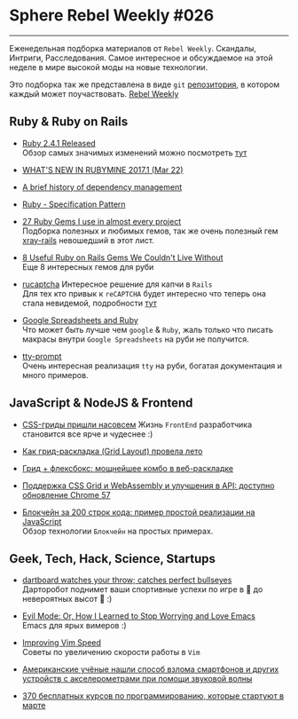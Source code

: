 # Sphere Rebel Weekly #026
----

Еженедельная подборка материалов от `Rebel Weekly`. Скандалы, Интриги, Расследования.
Самое интересное и обсуждаемое на этой неделе в мире высокой моды на новые технологии.

Это подборка так же представлена в виде `git` [репозитория](https://github.com/SphereSoftware/weekly), в котором каждый может
поучаствовать. [Rebel Weekly](https://github.com/SphereSoftware/weekly)

## Ruby & Ruby on Rails

* [Ruby 2.4.1 Released](https://www.ruby-lang.org/en/news/2017/03/22/ruby-2-4-1-released/)<br />
Обзор самых значимых изменений можно посмотреть [тут](https://medium.com/rubyinside/ruby-2-4-1-released-whats-changed-fa83346c93f3#.igakgli9p)

* [WHAT'S NEW IN RUBYMINE 2017.1 (Mar 22)](https://www.jetbrains.com/ruby/whatsnew/)

* [A brief history of dependency management](https://depfu.io/blog/2017/03/22/a-brief-history-of-dependency-management)

* [Ruby - Specification Pattern](http://rubyblog.pro/2017/03/specification-pattern-example)

* [27 Ruby Gems I use in almost every project](https://hackernoon.com/27-gems-i-use-in-almost-every-project-832986551df8#.gpmam0hep)<br />
Подборка полезных и любимых гемов, так же очень полезный гем [xray-rails](https://github.com/brentd/xray-rails) невошедший в этот лист.

* [8 Useful Ruby on Rails Gems We Couldn't Live Without](http://blog.planetargon.com/entries/8-useful-ruby-on-rails-gems-we-couldnt-live-without)<br/>
Еще 8 интересных гемов для руби

* [rucaptcha](https://github.com/huacnlee/rucaptcha) Интересное решение для капчи в `Rails`<br />
Для тех кто привык к `reCAPTCHA` будет интересно что теперь она стала невидемой, подробности [тут](https://www.google.com/recaptcha/intro/comingsoon/invisible.html)

* [Google Spreadsheets and Ruby](https://www.twilio.com/blog/2017/03/google-spreadsheets-ruby.html)<br />
Что может быть лучше чем `google` & `Ruby`, жаль только что писать макрасы внутри `Google Spreadsheets` на руби не получится.

* [tty-prompt](https://github.com/piotrmurach/tty-prompt)<br/>
Очень интересная реализация `tty` на руби, богатая документация и много примеров.

## JavaScript & NodeJS & Frontend

* [CSS-гриды пришли насовсем](http://css-live.ru/articles/css-gridy-prishli-nasovsem.html)
Жизнь `FrontEnd` разработчика становится все ярче и чудеснее :)

* [Как грид-раскладка (Grid Layout) провела лето](http://css-live.ru/articles/kak-grid-raskladka-grid-layout-provela-leto.html)

* [Грид + флексбокс: мощнейшее комбо в веб-раскладке](http://css-live.ru/articles-css/grid-fleksboks-moshhnejshee-kombo-v-veb-raskladke.html)

* [Поддержка CSS Grid и WebAssembly и улучшения в API: доступно обновление Chrome 57](https://tproger.ru/news/google-chrome-57-released/)

* [Блокчейн за 200 строк кода: пример простой реализации на JavaScript](https://tproger.ru/translations/blockchain-explained/)<br />
Обзор технологии `Блокчейн` на простых примерах.

## Geek, Tech, Hack, Science, Startups

* [dartboard watches your throw; catches perfect bullseyes](http://hackaday.com/2017/03/22/dartboard-watches-your-throw-catches-perfect-bullseyes/)<br />
Дарторобот поднимет ваши спортивные успехи по игре в 🎯 до невероятных высот 🚀 :)

* [Evil Mode: Or, How I Learned to Stop Worrying and Love Emacs](https://robots.thoughtbot.com/evil-mode)<br/>
Emacs для ярых вимеров :)

* [Improving Vim Speed](https://robots.thoughtbot.com/improving-vim-speed)<br/>
Советы по увеличению скорости работы в `Vim`

* [Американские учёные нашли способ взлома смартфонов и других устройств с акселерометрами при помощи звуковой волны](https://tproger.ru/news/hack-phone-with-sound/)

* [370 бесплатных курсов по программированию, которые стартуют в марте](https://tproger.ru/digest/370-free-courses-march-17/)
